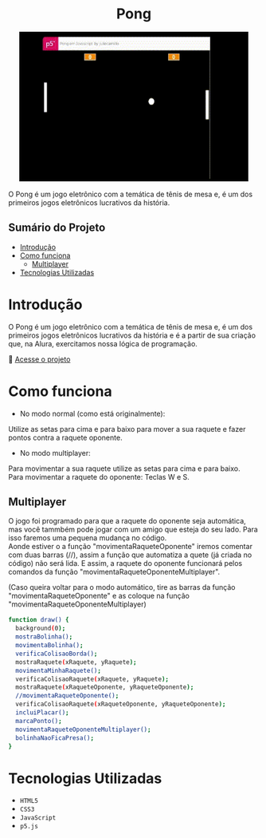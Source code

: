 <h1 align="center"> Pong </h1>

<p align="center">
  <img width="460" height="300" src=./videopong.gif>
</p>

O Pong é um jogo eletrônico com a temática de tênis de mesa e, é um dos primeiros jogos eletrônicos lucrativos da história.

## Sumário do Projeto

* [Introdução](#introducao)
* [Como funciona](#como-funciona)
    * [Multiplayer](#multiplayer)
* [Tecnologias Utilizadas](#tecnologias-utilizadas)

# Introdução
O Pong é um jogo eletrônico com a temática de tênis de mesa e, é um dos primeiros jogos eletrônicos lucrativos da história e é a partir de sua criação que, na Alura, exercitamos nossa lógica de programação. 

🔗 [Acesse o projeto](https://editor.p5js.org/juliecamillo/full/bq9ex-QGu)


# Como funciona

- No modo normal (como está originalmente):

Utilize as setas para cima e para baixo para mover a sua raquete e fazer pontos contra a raquete oponente.

- No modo multiplayer:

Para movimentar a sua raquete utilize as setas para cima e para baixo.    
Para movimentar a raquete do oponente: Teclas W e S.


## Multiplayer
O jogo foi programado para que a raquete do oponente seja automática, mas você tammbém pode jogar com um amigo que esteja do seu lado.
Para isso faremos uma pequena mudança no código.   
Aonde estiver o a função "movimentaRaqueteOponente" iremos comentar com duas barras (//), assim a função que automatiza a quete (já criada no código) não será lida. E assim, a raquete do oponente funcionará pelos comandos da função "movimentaRaqueteOponenteMultiplayer".

(Caso queira voltar para o modo automático, tire as barras da função "movimentaRaqueteOponente" e as coloque na função "movimentaRaqueteOponenteMultiplayer)

``` bash 
function draw() {
  background(0);
  mostraBolinha();
  movimentaBolinha();
  verificaColisaoBorda();
  mostraRaquete(xRaquete, yRaquete);
  movimentaMinhaRaquete();
  verificaColisaoRaquete(xRaquete, yRaquete);
  mostraRaquete(xRaqueteOponente, yRaqueteOponente);
  //movimentaRaqueteOponente();
  verificaColisaoRaquete(xRaqueteOponente, yRaqueteOponente);
  incluiPlacar();
  marcaPonto();
  movimentaRaqueteOponenteMultiplayer();
  bolinhaNaoFicaPresa();
}
 ```

# Tecnologias Utilizadas

- ``HTML5``
- ``CSS3``
- ``` JavaScript ```
- ``p5.js``
